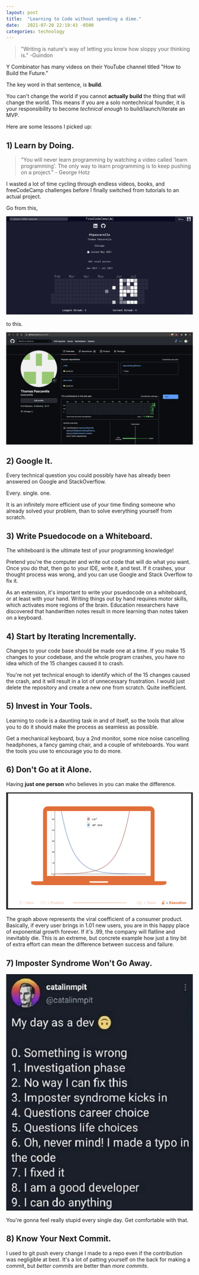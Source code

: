 ```yaml
---
layout: post
title:  "Learning to Code without spending a dime."
date:   2021-07-20 22:19:43 -0500
categories: technology
---
```


>"Writing is nature's way of letting you know how sloppy your thinking is." -Guindon

Y Combinator has many videos on their YouTube channel titled "How to Build the Future." 

The key word in that sentence, is **build**. 

You can't change the world if you cannot **actually build** the thing that will change the world. This means if you are a solo nontechnical founder, it is your responsibility to become *technical enough* to build/launch/iterate an MVP. 

Here are some lessons I picked up:

## 1) Learn by Doing.

>"You will never learn programming by watching a video called 'learn programming'. The only way to learn programming is to keep pushing on a project." - George Hotz

I wasted a lot of time cycling through endless videos, books, and freeCodeCamp challenges before I finally switched from tutorials to an actual project. 

Go from this,

![freeCodeCamp](/assets/fcc.png)

to this. 

![GitHub](/assets/github.png)

## 2) Google It.

Every technical question you could possibly have has already been answered on Google and StackOverflow. 

Every.
single.
one. 

It is an infinitely more efficient use of your time finding someone who already solved your problem, than to solve everything yourself from scratch.

## 3) Write Psuedocode on a Whiteboard.

The whiteboard is the ultimate test of your programming knowledge! 

Pretend you're the computer and write out code that will do what you want. Once you do that, then go to your IDE, write it, and test. If it crashes, your thought process was wrong, and you can use Google and Stack Overflow to fix it.

As an extension, it's important to write your psuedocode on a whiteboard, or at least with your hand. Writing things out by hand requires motor skills, which activates more regions of the brain. Education researchers have discovered that handwritten notes result in more learning than notes taken on a keyboard.

## 4) Start by Iterating Incrementally.

Changes to your code base should be made one at a time. If you make 15 changes to your codebase, and the whole program crashes, you have no idea which of the 15 changes caused it to crash. 

You're not yet technical enough to identify which of the 15 changes caused the crash, and it will result in a lot of unnecessary frustration. I would just delete the repository and create a new one from scratch. Quite inefficient. 

## 5) Invest in Your Tools.

Learning to code is a daunting task in and of itself, so the tools that allow you to do it should make the process as seamless as possible. 

Get a mechanical keyboard, buy a 2nd monitor, some nice noise cancelling headphones, a fancy gaming chair, and a couple of whiteboards. You want the tools you use to encourage you to do more.

## 6) Don't Go at it Alone.

Having **just one person** who believes in you can make the difference.

![The difference between success and failure](/assets/compounding.png)

The graph above represents the viral coefficient of a consumer product. Basically, if every user brings in 1.01 new users, you are in this happy place of exponential growth forever. If it's .99, the company will flatline and inevitably die. This is an extreme, but concrete example how just a tiny bit of extra effort can mean the difference between success and failure.

## 7) Imposter Syndrome Won't Go Away.

![Dev Mindset](/assets/dev-mindset.jpeg)

You're gonna feel really stupid every single day. Get comfortable with that. 

## 8) Know Your Next Commit.

I used to git push every change I made to a repo even if the contribution was negligible at best. It's a lot of patting yourself on the back for making a commit, but *better commits* are better than *more commits*.